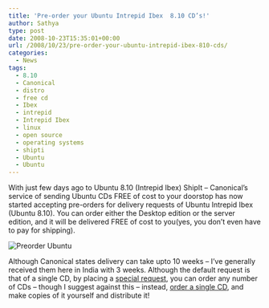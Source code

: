 ```yaml
---
title: 'Pre-order your Ubuntu Intrepid Ibex  8.10 CD’s!'
author: Sathya
type: post
date: 2008-10-23T15:35:01+00:00
url: /2008/10/23/pre-order-your-ubuntu-intrepid-ibex-810-cds/
categories:
  - News
tags:
  - 8.10
  - Canonical
  - distro
  - free cd
  - Ibex
  - intrepid
  - Intrepid Ibex
  - linux
  - open source
  - operating systems
  - shipti
  - Ubuntu
  - Ubuntu
---
```

With just few days ago to Ubuntu 8.10 (Intrepid Ibex) ShipIt &#8211; Canonical&#8217;s service of sending Ubuntu CDs FREE of cost to your doorstop has now started accepting pre-orders for delivery requests of Ubuntu Intrepid Ibex (Ubuntu 8.10). You can order either the Desktop edition or the server edition, and it will be delivered FREE of cost to you(yes, you don&#8217;t even have to pay for shipping).
  
![Preorder Ubuntu][1]

Although Canonical states delivery can take upto 10 weeks &#8211; I&#8217;ve generally received them here in India with 3 weeks. Although the default request is that of a single CD, by placing a <a href="https://shipit.ubuntu.com/specialrequest" target="_blank">special request</a>, you can order any number of CDs &#8211; though I suggest against this &#8211; instead, <a href="https://shipit.ubuntu.com/myrequest" target="_blank">order a single CD</a>, and make copies of it yourself and distribute it!

 [1]: https://farm4.static.flickr.com/3160/2966405521_88f84dccb0.jpg?v=0